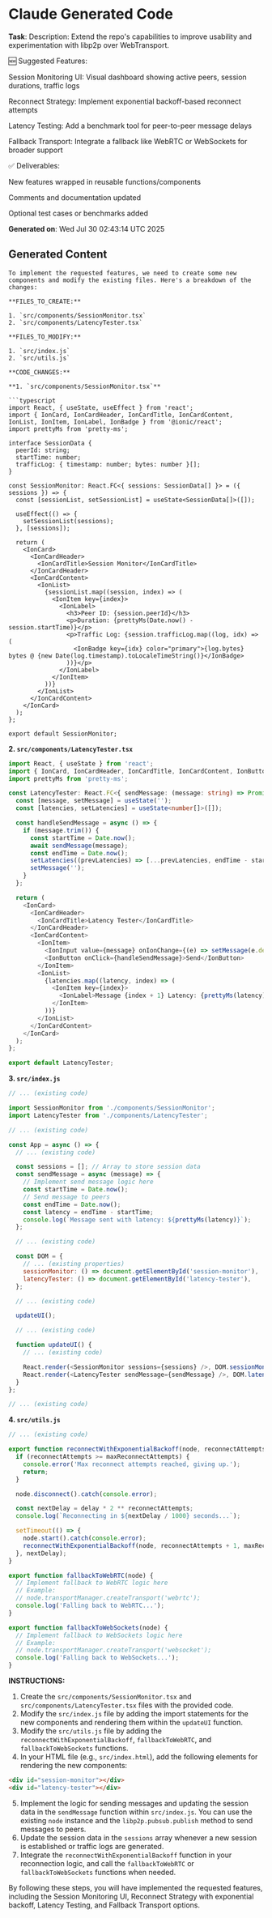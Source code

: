 # Claude Generated Code

**Task**: Description:
Extend the repo's capabilities to improve usability and experimentation with libp2p over WebTransport.

🆕 Suggested Features:

Session Monitoring UI: Visual dashboard showing active peers, session durations, traffic logs

Reconnect Strategy: Implement exponential backoff-based reconnect attempts

Latency Testing: Add a benchmark tool for peer-to-peer message delays

Fallback Transport: Integrate a fallback like WebRTC or WebSockets for broader support

✅ Deliverables:

New features wrapped in reusable functions/components

Comments and documentation updated

Optional test cases or benchmarks added

**Generated on**: Wed Jul 30 02:43:14 UTC 2025

## Generated Content

```
To implement the requested features, we need to create some new components and modify the existing files. Here's a breakdown of the changes:

**FILES_TO_CREATE:**

1. `src/components/SessionMonitor.tsx`
2. `src/components/LatencyTester.tsx`

**FILES_TO_MODIFY:**

1. `src/index.js`
2. `src/utils.js`

**CODE_CHANGES:**

**1. `src/components/SessionMonitor.tsx`**

```typescript
import React, { useState, useEffect } from 'react';
import { IonCard, IonCardHeader, IonCardTitle, IonCardContent, IonList, IonItem, IonLabel, IonBadge } from '@ionic/react';
import prettyMs from 'pretty-ms';

interface SessionData {
  peerId: string;
  startTime: number;
  trafficLog: { timestamp: number; bytes: number }[];
}

const SessionMonitor: React.FC<{ sessions: SessionData[] }> = ({ sessions }) => {
  const [sessionList, setSessionList] = useState<SessionData[]>([]);

  useEffect(() => {
    setSessionList(sessions);
  }, [sessions]);

  return (
    <IonCard>
      <IonCardHeader>
        <IonCardTitle>Session Monitor</IonCardTitle>
      </IonCardHeader>
      <IonCardContent>
        <IonList>
          {sessionList.map((session, index) => (
            <IonItem key={index}>
              <IonLabel>
                <h3>Peer ID: {session.peerId}</h3>
                <p>Duration: {prettyMs(Date.now() - session.startTime)}</p>
                <p>Traffic Log: {session.trafficLog.map((log, idx) => (
                  <IonBadge key={idx} color="primary">{log.bytes} bytes @ {new Date(log.timestamp).toLocaleTimeString()}</IonBadge>
                ))}</p>
              </IonLabel>
            </IonItem>
          ))}
        </IonList>
      </IonCardContent>
    </IonCard>
  );
};

export default SessionMonitor;
```

**2. `src/components/LatencyTester.tsx`**

```typescript
import React, { useState } from 'react';
import { IonCard, IonCardHeader, IonCardTitle, IonCardContent, IonButton, IonInput, IonLabel, IonItem, IonList } from '@ionic/react';
import prettyMs from 'pretty-ms';

const LatencyTester: React.FC<{ sendMessage: (message: string) => Promise<void> }> = ({ sendMessage }) => {
  const [message, setMessage] = useState('');
  const [latencies, setLatencies] = useState<number[]>([]);

  const handleSendMessage = async () => {
    if (message.trim()) {
      const startTime = Date.now();
      await sendMessage(message);
      const endTime = Date.now();
      setLatencies((prevLatencies) => [...prevLatencies, endTime - startTime]);
      setMessage('');
    }
  };

  return (
    <IonCard>
      <IonCardHeader>
        <IonCardTitle>Latency Tester</IonCardTitle>
      </IonCardHeader>
      <IonCardContent>
        <IonItem>
          <IonInput value={message} onIonChange={(e) => setMessage(e.detail.value!)} placeholder="Enter a message" />
          <IonButton onClick={handleSendMessage}>Send</IonButton>
        </IonItem>
        <IonList>
          {latencies.map((latency, index) => (
            <IonItem key={index}>
              <IonLabel>Message {index + 1} Latency: {prettyMs(latency)}</IonLabel>
            </IonItem>
          ))}
        </IonList>
      </IonCardContent>
    </IonCard>
  );
};

export default LatencyTester;
```

**3. `src/index.js`**

```javascript
// ... (existing code)

import SessionMonitor from './components/SessionMonitor';
import LatencyTester from './components/LatencyTester';

// ... (existing code)

const App = async () => {
  // ... (existing code)

  const sessions = []; // Array to store session data
  const sendMessage = async (message) => {
    // Implement send message logic here
    const startTime = Date.now();
    // Send message to peers
    const endTime = Date.now();
    const latency = endTime - startTime;
    console.log(`Message sent with latency: ${prettyMs(latency)}`);
  };

  // ... (existing code)

  const DOM = {
    // ... (existing properties)
    sessionMonitor: () => document.getElementById('session-monitor'),
    latencyTester: () => document.getElementById('latency-tester'),
  };

  // ... (existing code)

  updateUI();

  // ... (existing code)

  function updateUI() {
    // ... (existing code)

    React.render(<SessionMonitor sessions={sessions} />, DOM.sessionMonitor());
    React.render(<LatencyTester sendMessage={sendMessage} />, DOM.latencyTester());
  }
};

// ... (existing code)
```

**4. `src/utils.js`**

```javascript
// ... (existing code)

export function reconnectWithExponentialBackoff(node, reconnectAttempts = 0, maxReconnectAttempts = 10, delay = 1000) {
  if (reconnectAttempts >= maxReconnectAttempts) {
    console.error('Max reconnect attempts reached, giving up.');
    return;
  }

  node.disconnect().catch(console.error);

  const nextDelay = delay * 2 ** reconnectAttempts;
  console.log(`Reconnecting in ${nextDelay / 1000} seconds...`);

  setTimeout(() => {
    node.start().catch(console.error);
    reconnectWithExponentialBackoff(node, reconnectAttempts + 1, maxReconnectAttempts, delay);
  }, nextDelay);
}

export function fallbackToWebRTC(node) {
  // Implement fallback to WebRTC logic here
  // Example:
  // node.transportManager.createTransport('webrtc');
  console.log('Falling back to WebRTC...');
}

export function fallbackToWebSockets(node) {
  // Implement fallback to WebSockets logic here
  // Example:
  // node.transportManager.createTransport('websocket');
  console.log('Falling back to WebSockets...');
}
```

**INSTRUCTIONS:**

1. Create the `src/components/SessionMonitor.tsx` and `src/components/LatencyTester.tsx` files with the provided code.
2. Modify the `src/index.js` file by adding the import statements for the new components and rendering them within the `updateUI` function.
3. Modify the `src/utils.js` file by adding the `reconnectWithExponentialBackoff`, `fallbackToWebRTC`, and `fallbackToWebSockets` functions.
4. In your HTML file (e.g., `src/index.html`), add the following elements for rendering the new components:

```html
<div id="session-monitor"></div>
<div id="latency-tester"></div>
```

5. Implement the logic for sending messages and updating the session data in the `sendMessage` function within `src/index.js`. You can use the existing `node` instance and the `libp2p.pubsub.publish` method to send messages to peers.
6. Update the session data in the `sessions` array whenever a new session is established or traffic logs are generated.
7. Integrate the `reconnectWithExponentialBackoff` function in your reconnection logic, and call the `fallbackToWebRTC` or `fallbackToWebSockets` functions when needed.

By following these steps, you will have implemented the requested features, including the Session Monitoring UI, Reconnect Strategy with exponential backoff, Latency Testing, and Fallback Transport options.
```
